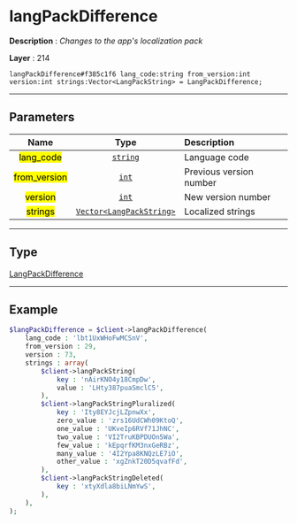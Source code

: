# langPackDifference

**Description** : *Changes to the app&#039;s localization pack*

**Layer** : 214

```tl
langPackDifference#f385c1f6 lang_code:string from_version:int version:int strings:Vector<LangPackString> = LangPackDifference;
```

---

## Parameters

| Name | Type | Description |
| :---: | :---: | :--- |
| <mark>lang_code</mark> | [`string`](type/string) | Language code |
| <mark>from_version</mark> | [`int`](type/int) | Previous version number |
| <mark>version</mark> | [`int`](type/int) | New version number |
| <mark>strings</mark> | [`Vector<LangPackString>`](type/LangPackString) | Localized strings |

---

## Type

[LangPackDifference](type/LangPackDifference)

---

## Example

```php
$langPackDifference = $client->langPackDifference(
	lang_code : 'lbt1UxWHoFwMCSnV',
	from_version : 29,
	version : 73,
	strings : array(
		$client->langPackString(
			key : 'nAirKNO4y18CmpDw',
			value : 'LHty387puaSmclC5',
		),
		$client->langPackStringPluralized(
			key : 'Ity8EYJcjLZpnwXx',
			zero_value : 'zrs16UdCWh09KtoQ',
			one_value : 'UKveIp6RVf71JhNC',
			two_value : 'VI2TruKBPDUOn5Wa',
			few_value : 'kEpqrfKM3nxGeRBz',
			many_value : '4I2Ypa8KNQzLE7iO',
			other_value : 'xgZnkT20D5qvafFd',
		),
		$client->langPackStringDeleted(
			key : 'xtyXdla8biLNmYwS',
		),
	),
);
```